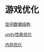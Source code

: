 # 游戏优化



[空间数据结构](%E7%A9%BA%E9%97%B4%E6%95%B0%E6%8D%AE%E7%BB%93%E6%9E%84/%E7%A9%BA%E9%97%B4%E6%95%B0%E6%8D%AE%E7%BB%93%E6%9E%84.md)

[unity性能优化](unity%E6%80%A7%E8%83%BD%E4%BC%98%E5%8C%96/unity%E6%80%A7%E8%83%BD%E4%BC%98%E5%8C%96.md)

[内存优化](%E5%86%85%E5%AD%98%E4%BC%98%E5%8C%96/%E5%86%85%E5%AD%98%E4%BC%98%E5%8C%96.md)

